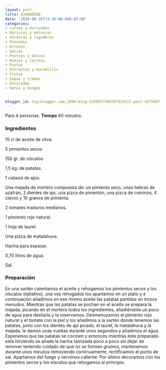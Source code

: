 ```yaml
---
layout: post
title: AJOHARINA
date: '2010-08-26T13:30:00.000-07:00'
categories:
- Carnes y derivados
- Mariscos y moluscos
- Verduras y legumbres
- Pescados
- Arroces
- Salsas
- Postres y dulces
- Huevos y lacteos
- Pastas
- Entrantes y bocadillos
- Frutas
- Sopas y cremas
- Ensaladas
- Setas y hongos
 

blogger_id: tag:blogger.com,1999:blog-5299957599287034512.post-4575947766116231294
---
```


Para 4 personas.
<b>Tiempo</b> 60 minutos.

<h3>Ingredientes</h3>

15 cl de aceite de oliva.

5 pimientos secos

150 gr. de níscalos

1,5 kg. de patatas.

1 cabeza de ajos.

Una majada de mortero compuesta de: un pimiento seco, unas hebras de azafrán, 2 dientes de ajo, una pizca de pimentón, una pizca de cominos, 4 clavos y 10 granos de pimienta.

2 tomates maduros medianos.

1 pimiento rojo natural.

1 hoja de laurel.

Una pizca de matalahuva.

Harina para espesar.

0,70 litros de agua.

Sal.

<h3>Preparación</h3>

En una sartén calentamos el aceite y rehogamos los pimientos secos y los níscalos (optativo), una vez rehogados los apartamos en un plato y a continuación añadimos en ese mismo aceite las patatas partidas en trozos menudos. Mientras que las patatas se pochan en el aceite se prepara la majada, picando en el mortero todos los ingredientes, añadiéndole un poco de agua para desliarla y la reservamos. Desmenuzamos el pimiento rojo natural y el tomate con la piel y los añadimos a la sartén donde tenemos  las patatas, junto con los dientes de ajo picado, el laurel, la matalahuva y la majada, le damos unas vueltas durante unos segundos y añadimos el agua. Esperamos que las patatas se cocinen y entonces mientras éste preparado está hirviendo se añade la harina tamizada poco a poco sin dejar de remover teniendo cuidado de que no se formen grumos, mantenemos durante unos minutos removiendo continuamente, rectificamos el punto de sal. Apartamos del fuego y servimos caliente. Por último decoramos con los pimientos secos y los níscalos que rehogamos al principio.

